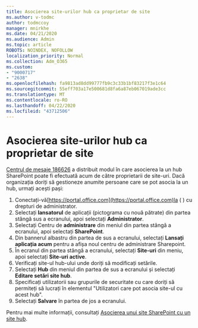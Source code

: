 ```yaml
---
title: Asocierea site-urilor hub ca proprietar de site
ms.author: v-todmc
author: todmccoy
manager: mnirkhe
ms.date: 04/21/2020
ms.audience: Admin
ms.topic: article
ROBOTS: NOINDEX, NOFOLLOW
localization_priority: Normal
ms.collection: Adm_O365
ms.custom:
- "9000717"
- "2638"
ms.openlocfilehash: fa9813ad8dd99777fb9c3c33b1bf83217f3e1c64
ms.sourcegitcommit: 55eff703a17e500681d8fa6a87eb067019ade3cc
ms.translationtype: MT
ms.contentlocale: ro-RO
ms.lasthandoff: 04/22/2020
ms.locfileid: "43712506"
---
```

# <a name="associate-hub-sites-as-site-owner"></a>Asocierea site-urilor hub ca proprietar de site

[Centrul de mesaje 186626](https://admin.microsoft.com/Adminportal/Home?source=applauncher#/MessageCenter?id=MC186626) a distribuit modul în care asocierea la un hub SharePoint poate fi efectuată acum de către proprietarii de site-uri. Dacă organizația doriți să gestioneze anumite persoane care se pot asocia la un hub, urmați acești pași: 

1. Conectați-vă[https://portal.office.com](https://portal.office.com)la ( ) cu drepturi de administrator.
2. Selectați **lansatorul** de aplicații (pictograma cu nouă pătrate) din partea stângă sus a ecranului, apoi selectați **Administrator**.
3. Selectați Centru de **administrare** din meniul din partea stângă a ecranului, apoi selectați **SharePoint**.
4. Din bannerul albastru din partea de sus a ecranului, selectați **Lansați aplicația acum** pentru a afișa noul centru de administrare Sharepoint.
5. În ecranul din partea stângă a ecranului, selectați **Site-uri** din meniu, apoi selectați **Site-uri active**.
6. Verificați site-ul hub-ului unde doriți să modificați setările.
7. Selectați **Hub** din meniul din partea de sus a ecranului și selectați **Editare setări site hub**.
8. Specificați utilizatorii sau grupurile de securitate cu care doriți să permiteți să lucrați în elementul "Utilizatori care pot asocia site-ul cu acest hub".
9. Selectați **Salvare** în partea de jos a ecranului.

Pentru mai multe informații, consultați [Asocierea unui site SharePoint cu un site hub](https://support.office.com/article/associate-a-sharepoint-site-with-a-hub-site-ae0009fd-af04-4d3d-917d-88edb43efc05). 